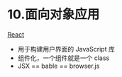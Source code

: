 # 10.面向对象应用

 [React](https://www.reactjscn.com/)

* 用于构建用户界面的 JavaScript 库
* 组件化，一个组件就是一个 class
* JSX == bable == browser.js

